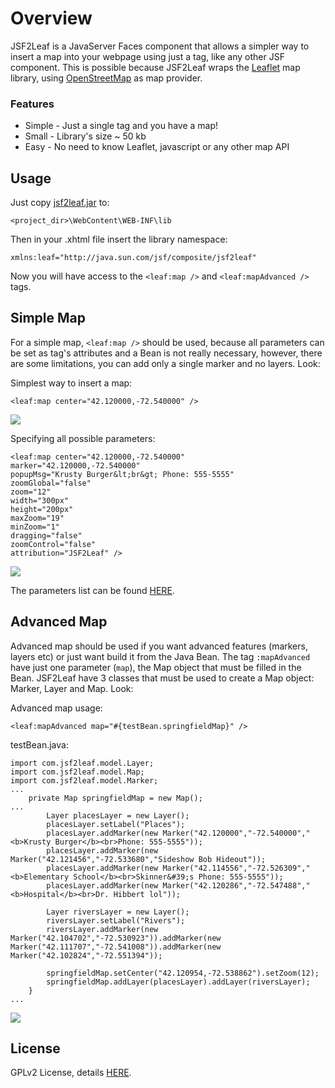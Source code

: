 # Overview
JSF2Leaf is a JavaServer Faces component that allows a simpler way to insert a map into your webpage using just a tag, like any other JSF component. This is possible because JSF2Leaf wraps the <a href="http://leafletjs.com">Leaflet</a> map library, using <a href="http://www.openstreetmap.org">OpenStreetMap</a> as map provider.

### Features
* Simple - Just a single tag and you have a map!
* Small - Library's size ~ 50 kb
* Easy - No need to know Leaflet, javascript or any other map API

## Usage
Just copy <a href="https://github.com/themrleon/JSF2Leaf/raw/master/jsf2leaf.jar">jsf2leaf.jar</a> to:
```
<project_dir>\WebContent\WEB-INF\lib
```
Then in your .xhtml file insert the library namespace:
```
xmlns:leaf="http://java.sun.com/jsf/composite/jsf2leaf"
```
Now you will have access to the `<leaf:map />` and `<leaf:mapAdvanced />` tags. 

## Simple Map
For a simple map, `<leaf:map />` should be used, because all parameters can be set as tag's attributes and a Bean is not really necessary, however, there are some limitations, you can add only a single marker and no layers. Look:

Simplest way to insert a map:
```
<leaf:map center="42.120000,-72.540000" />
```
<img src="https://raw.githubusercontent.com/themrleon/JSF2Leaf/master/images/simple.png">

Specifying all possible parameters:
```
<leaf:map center="42.120000,-72.540000" 
marker="42.120000,-72.540000"
popupMsg="Krusty Burger&lt;br&gt; Phone: 555-5555" 
zoomGlobal="false" 
zoom="12"
width="300px" 
height="200px" 
maxZoom="19" 
minZoom="1" 
dragging="false"
zoomControl="false"
attribution="JSF2Leaf" />
```
<img src="https://raw.githubusercontent.com/themrleon/JSF2Leaf/master/images/full.png">

The parameters list can be found <a href="https://github.com/themrleon/JSF2Leaf/raw/master/parameters.pdf">HERE</a>.

## Advanced Map
Advanced map should be used if you want advanced features (markers, layers etc) or just want build it from the Java Bean. The tag `:mapAdvanced` have just one parameter (`map`), the Map object that must be filled in the Bean. JSF2Leaf have 3 classes that must be used to create a Map object: Marker, Layer and Map. Look:

Advanced map usage:
```
<leaf:mapAdvanced map="#{testBean.springfieldMap}" />
```
testBean.java:
```
import com.jsf2leaf.model.Layer;
import com.jsf2leaf.model.Map;
import com.jsf2leaf.model.Marker;
...
	private Map springfieldMap = new Map();
...
		Layer placesLayer = new Layer();
		placesLayer.setLabel("Places");
		placesLayer.addMarker(new Marker("42.120000","-72.540000","<b>Krusty Burger</b><br>Phone: 555-5555"));
		placesLayer.addMarker(new Marker("42.121456","-72.533680","Sideshow Bob Hideout"));
		placesLayer.addMarker(new Marker("42.114556","-72.526309","<b>Elementary School</b><br>Skinner&#39;s Phone: 555-5555"));
		placesLayer.addMarker(new Marker("42.120286","-72.547488","<b>Hospital</b><br>Dr. Hibbert lol"));
	
		Layer riversLayer = new Layer();
		riversLayer.setLabel("Rivers");
		riversLayer.addMarker(new Marker("42.104702","-72.530923")).addMarker(new Marker("42.111707","-72.541008")).addMarker(new Marker("42.102824","-72.551394"));
		
		springfieldMap.setCenter("42.120954,-72.538862").setZoom(12);
		springfieldMap.addLayer(placesLayer).addLayer(riversLayer);
	}
...
```
<img src="https://raw.githubusercontent.com/themrleon/JSF2Leaf/master/images/advanced.png">

## License
GPLv2 License, details <a href="https://raw.githubusercontent.com/themrleon/JSF2Leaf/master/LICENSE">HERE</a>.
